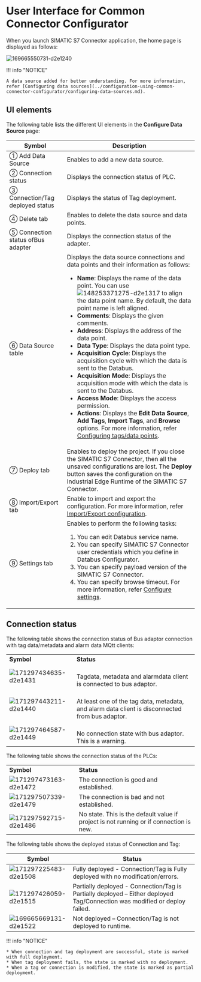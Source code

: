 # User Interface for Common Connector Configurator

When you launch SIMATIC S7 Connector application, the home page is displayed as follows:

![169665550731-d2e1240](../media/169665550731.png)

!!! info "NOTICE"

    A data source added for better understanding. For more information, refer [Configuring data sources](../configuration-using-common-connector-configurator/configuring-data-sources.md).

## UI elements

The following table lists the different UI elements in the **Configure Data Source** page:

| Symbol | Description |
| --- | --- |
| ① Add Data Source | Enables to add a new data source. |
| ② Connection status | Displays the connection status of PLC. |
| ③ Connection/Tag deployed status | Displays the status of Tag deployment. |
| ④ Delete tab | Enables to delete the data source and data points. |
| ⑤ Connection status ofBus adapter | Displays the connection status of the adapter. |
| ⑥ Data Source table | Displays the data source connections and data points and their information as follows:<ul><li>**Name**: Displays the name of the data point. You can use ![148253371275-d2e1317](../media/148253371275.png) to align the data point name. By default, the data point name is left aligned.</li><li>**Comments**: Displays the given comments.</li><li>**Address**: Displays the address of the data point.</li><li>**Data Type**: Displays the data point type.</li><li>**Acquisition Cycle**: Displays the acquisition cycle with which the data is sent to the Databus.</li><li>**Acquisition Mode**: Displays the acquisition mode with which the data is sent to the Databus.</li><li>**Access Mode**: Displays the access permission.</li><li>**Actions**: Displays the **Edit Data Source**, **Add Tags**, **Import Tags**, and **Browse** options. For more information, refer [Configuring tags/data points](../configuring-tags-data-points/add-tags.md).</li></ul> |
| ⑦ Deploy tab | Enables to deploy the project. If you close the SIMATIC S7 Connector, then all the unsaved configurations are lost. The **Deploy** button saves the configuration on the Industrial Edge Runtime of the SIMATIC S7 Connector. |
| ⑧ Import/Export tab | Enable to import and export the configuration. For more information, refer [Import/Export configuration](../managing-project/import-export-configuration.md). |
| ⑨ Settings tab | Enables to perform the following tasks:<ol><li>You can edit Databus service name.</li><li>You can specify SIMATIC S7 Connector user credentials which you define in Databus Configurator.</li><li>You can specify payload version of the SIMATIC S7 Connector.</li><li>You can specify browse timeout. For more information, refer [Configure settings](../managing-project/configure-settings.md).</li></ol> |

## Connection status

The following table shows the connection status of Bus adaptor connection with tag data/metadata and alarm data MQtt clients:

| | |
| --- | --- |
| **Symbol** | **Status** |
| ![171297434635-d2e1431](../media/171297434635.png) |  <br/>Tagdata, metadata and alarmdata client is connected to bus adaptor. |
| ![171297443211-d2e1440](../media/171297443211.png) |  <br/>At least one of the tag data, metadata, and alarm data client is disconnected from bus adaptor. |
| ![171297464587-d2e1449](../media/171297464587.png) |  <br/>No connection state with bus adaptor. This is a warning. |

The following table shows the connection status of the PLCs:

| | |
| --- | --- |
| **Symbol** | **Status** |
| ![171297473163-d2e1472](../media/171297473163.png) | The connection is good and established. |
| ![171297507339-d2e1479](../media/171297507339.png) | The connection is bad and not established. |
| ![171297592715-d2e1486](../media/171297592715.png) | No state. This is the default value if project is not running or if connection is new. |

The following table shows the deployed status of Connection and Tag:

| Symbol | Status |
| --- | --- |
| ![171297225483-d2e1508](../media/171297225483.png) | Fully deployed - Connection/Tag is Fully deployed with no modification/errors. |
| ![171297426059-d2e1515](../media/171297426059.png) | Partially deployed - Connection/Tag is Partially deployed – Either deployed Tag/Connection was modified or deploy failed. |
| ![169665669131-d2e1522](../media/169665669131.png) | Not deployed – Connection/Tag is not deployed to runtime. |

!!! info "NOTICE"

    * When connection and tag deployment are successful, state is marked with full deployment.
    * When tag deployment fails, the state is marked with no deployment.
    * When a tag or connection is modified, the state is marked as partial deployment.
